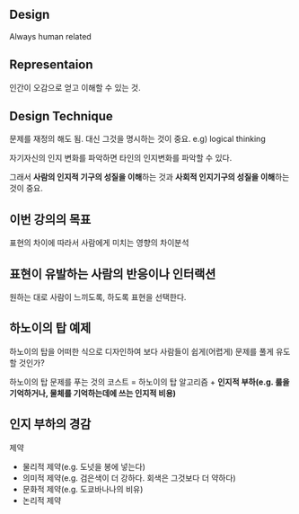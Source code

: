 ## Design

Always human related

## Representaion

인간이 오감으로 얻고 이해할 수 있는 것.

## Design Technique

문제를 재정의 해도 됨. 대신 그것을 명시하는 것이 중요. e.g) logical thinking

자기자신의 인지 변화를 파악하면 타인의 인지변화를 파악할 수 있다.

그래서 **사람의 인지적 기구의 성질을 이해**하는 것과 **사회적 인지기구의 성질을 이해**하는 것이 중요.

## 이번 강의의 목표

표현의 차이에 따라서 사람에게 미치는 영향의 차이분석

## 표현이 유발하는 사람의 반응이나 인터랙션

원하는 대로 사람이 느끼도록, 하도록 표현을 선택한다.

## 하노이의 탑 예제

하노이의 탑을 어떠한 식으로 디자인하여 보다 사람들이 쉽게(어렵게) 문제를 풀게 유도할 것인가?

하노이의 탑 문제를 푸는 것의 코스트 = 하노이의 탑 알고리즘 + **인지적 부하(e.g. 룰을 기억하거나, 물체를 기억하는데에 쓰는 인지적 비용)**

## 인지 부하의 경감

제약

- 물리적 제약(e.g. 도넛을 봉에 넣는다)
- 의미적 제약(e.g. 검은색이 더 강하다. 회색은 그것보다 더 약하다)
- 문화적 제약(e.g. 도쿄바나나의 비유)
- 논리적 제약

